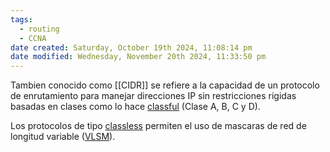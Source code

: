 ```yaml
---
tags:
  - routing
  - CCNA
date created: Saturday, October 19th 2024, 11:08:14 pm
date modified: Wednesday, November 20th 2024, 11:33:50 pm
---
```

Tambien conocido como [[CIDR]] se refiere a la capacidad de un protocolo de enrutamiento para manejar direcciones IP sin restricciones rigidas basadas en clases como lo hace [classful](classful.md) (Clase A, B, C y D). 

Los protocolos de tipo [classless]() permiten el uso de mascaras de red de longitud variable ([VLSM](VLSM.md)). 